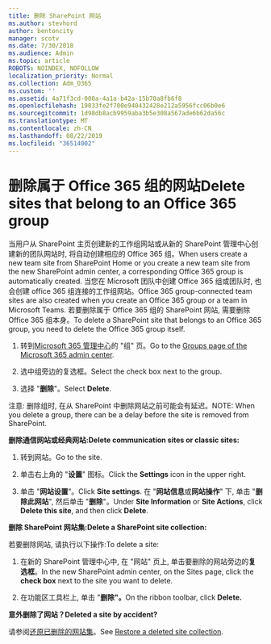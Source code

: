 ```yaml
---
title: 删除 SharePoint 网站
ms.author: stevhord
author: bentoncity
manager: scotv
ms.date: 7/30/2018
ms.audience: Admin
ms.topic: article
ROBOTS: NOINDEX, NOFOLLOW
localization_priority: Normal
ms.collection: Adm_O365
ms.custom: ''
ms.assetid: 4a71f3cd-000a-4a1a-b42a-15b70a8fb6f8
ms.openlocfilehash: 19033fe2f700e940432428e212a5956fcc06b0e6
ms.sourcegitcommit: 1d98db8acb9959aba3b5e308a567ade6b62da56c
ms.translationtype: MT
ms.contentlocale: zh-CN
ms.lasthandoff: 08/22/2019
ms.locfileid: "36514002"
---
```

# <a name="delete-sites-that-belong-to-an-office-365-group"></a><span data-ttu-id="5bc29-102">删除属于 Office 365 组的网站</span><span class="sxs-lookup"><span data-stu-id="5bc29-102">Delete sites that belong to an Office 365 group</span></span>

<span data-ttu-id="5bc29-103">当用户从 SharePoint 主页创建新的工作组网站或从新的 SharePoint 管理中心创建新的团队网站时, 将自动创建相应的 Office 365 组。</span><span class="sxs-lookup"><span data-stu-id="5bc29-103">When users create a new team site from SharePoint Home or you create a new team site from the new SharePoint admin center, a corresponding Office 365 group is automatically created.</span></span> <span data-ttu-id="5bc29-104">当您在 Microsoft 团队中创建 Office 365 组或团队时, 也会创建 office 365 组连接的工作组网站。</span><span class="sxs-lookup"><span data-stu-id="5bc29-104">Office 365 group-connected team sites are also created when you create an Office 365 group or a team in Microsoft Teams.</span></span> <span data-ttu-id="5bc29-105">若要删除属于 Office 365 组的 SharePoint 网站, 需要删除 Office 365 组本身。</span><span class="sxs-lookup"><span data-stu-id="5bc29-105">To delete a SharePoint site that belongs to an Office 365 group, you need to delete the Office 365 group itself.</span></span> 
  
1. <span data-ttu-id="5bc29-106">转到[Microsoft 365 管理中心](https://portal.office.com/adminportal/home#/groups)的 "组" 页。</span><span class="sxs-lookup"><span data-stu-id="5bc29-106">Go to the [Groups page of the Microsoft 365 admin center](https://portal.office.com/adminportal/home#/groups).</span></span>
    
2. <span data-ttu-id="5bc29-107">选中组旁边的复选框。</span><span class="sxs-lookup"><span data-stu-id="5bc29-107">Select the check box next to the group.</span></span>
    
3. <span data-ttu-id="5bc29-108">选择 "**删除**"。</span><span class="sxs-lookup"><span data-stu-id="5bc29-108">Select **Delete**.</span></span>
    
<span data-ttu-id="5bc29-109">注意: 删除组时, 在从 SharePoint 中删除网站之前可能会有延迟。</span><span class="sxs-lookup"><span data-stu-id="5bc29-109">NOTE: When you delete a group, there can be a delay before the site is removed from SharePoint.</span></span>
  
<span data-ttu-id="5bc29-110">**删除通信网站或经典网站:**</span><span class="sxs-lookup"><span data-stu-id="5bc29-110">**Delete communication sites or classic sites:**</span></span>

1. <span data-ttu-id="5bc29-111">转到网站。</span><span class="sxs-lookup"><span data-stu-id="5bc29-111">Go to the site.</span></span>
  
2. <span data-ttu-id="5bc29-112">单击右上角的 "**设置**" 图标。</span><span class="sxs-lookup"><span data-stu-id="5bc29-112">Click the **Settings** icon in the upper right.</span></span> 
  
3. <span data-ttu-id="5bc29-113">单击 "**网站设置**"。</span><span class="sxs-lookup"><span data-stu-id="5bc29-113">Click **Site settings**.</span></span> <span data-ttu-id="5bc29-114">在 "**网站信息**或**网站操作**" 下, 单击 "**删除此网站**", 然后单击 "**删除**"。</span><span class="sxs-lookup"><span data-stu-id="5bc29-114">Under **Site Information** or **Site Actions**, click **Delete this site**, and then click **Delete**.</span></span>
  
<span data-ttu-id="5bc29-115">**删除 SharePoint 网站集:**</span><span class="sxs-lookup"><span data-stu-id="5bc29-115">**Delete a SharePoint site collection:**</span></span>

<span data-ttu-id="5bc29-116">若要删除网站, 请执行以下操作:</span><span class="sxs-lookup"><span data-stu-id="5bc29-116">To delete a site:</span></span>
  
1. <span data-ttu-id="5bc29-117">在新的 SharePoint 管理中心中, 在 "网站" 页上, 单击要删除的网站旁边的**复选框**。</span><span class="sxs-lookup"><span data-stu-id="5bc29-117">In the new SharePoint admin center, on the Sites page, click the **check box** next to the site you want to delete.</span></span> 
    
2. <span data-ttu-id="5bc29-118">在功能区工具栏上, 单击 "**删除"。**</span><span class="sxs-lookup"><span data-stu-id="5bc29-118">On the ribbon toolbar, click **Delete.**</span></span>
    
<span data-ttu-id="5bc29-119">**意外删除了网站？**</span><span class="sxs-lookup"><span data-stu-id="5bc29-119">**Deleted a site by accident?**</span></span>

<span data-ttu-id="5bc29-120">请参阅[还原已删除的网站集](https://go.microsoft.com/fwlink/?linkid=867660)。</span><span class="sxs-lookup"><span data-stu-id="5bc29-120">See [Restore a deleted site collection](https://go.microsoft.com/fwlink/?linkid=867660).</span></span>
  

